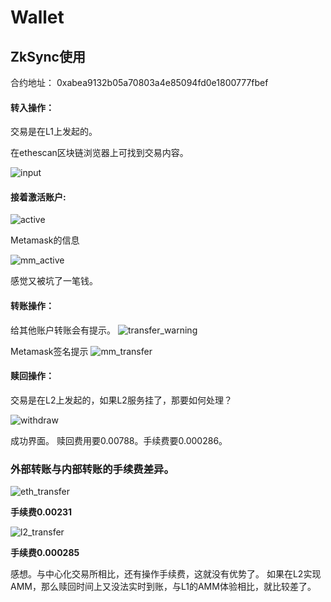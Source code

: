 # Wallet

## ZkSync使用

合约地址：
0xabea9132b05a70803a4e85094fd0e1800777fbef

#### 转入操作：

交易是在L1上发起的。

在ethescan区块链浏览器上可找到交易内容。

![input](./img/input_data.png)

#### 接着激活账户:

![active](./img/active.png)

Metamask的信息

![mm_active](./img/mm_confirm_active.png)

感觉又被坑了一笔钱。

#### 转账操作：

给其他账户转账会有提示。
![transfer_warning](./img/transfer_warning.png)

Metamask签名提示
![mm_transfer](./img/mm_confirm_transfer.png)


#### 赎回操作：

交易是在L2上发起的，如果L2服务挂了，那要如何处理？

![withdraw](./img/withdraw.png)

成功界面。
赎回费用要0.00788。手续费要0.000286。

### 外部转账与内部转账的手续费差异。

![eth_transfer](./img/eth_transfer.png)

**手续费0.00231**

![l2_transfer](./img/l2_transfer.png)

**手续费0.000285**


感想。与中心化交易所相比，还有操作手续费，这就没有优势了。
如果在L2实现AMM，那么赎回时间上又没法实时到账，与L1的AMM体验相比，就比较差了。
